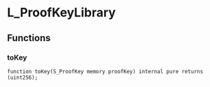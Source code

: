 # L_ProofKeyLibrary

## Functions
### toKey


```solidity
function toKey(S_ProofKey memory proofKey) internal pure returns (uint256);
```

